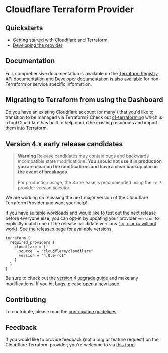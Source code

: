# Cloudflare Terraform Provider

## Quickstarts

- [Getting started with Cloudflare and Terraform](https://developers.cloudflare.com/terraform/installing)
- [Developing the provider](contributing/development.md)

## Documentation

Full, comprehensive documentation is available on the [Terraform Registry](https://registry.terraform.io/providers/cloudflare/cloudflare/latest/docs). [API documentation](https://api.cloudflare.com) and [Developer documentation](https://developers.cloudflare.com) is also available
for non-Terraform or service specific information.

## Migrating to Terraform from using the Dashboard

Do you have an existing Cloudflare account (or many!) that you'd like to transition
to be managed via Terraform? Check out [cf-terraforming](https://github.com/cloudflare/cf-terraforming)
which is a tool Cloudflare has built to help dump the existing resources and
import them into Terraform.

## Version 4.x early release candidates

> **Warning** Release candidates may contain bugs and backwards incompatible state modifications. **You should not use it in production you are clear on the ramifications and have a clear backup plan in the event of breakages.**<br><br>For production usage, the 3.x release is recommended using the `~> 3` provider version selector.

We are working on releasing the next major version of the Cloudflare Terraform Provider and want your help! 

If you have suitable workloads and would like to test out the next release before everyone else, you can opt-in by updating your provider `version` to explicitly match one of the release candidate versions ([`~>`, `>` or `>=` will not work](https://developer.hashicorp.com/terraform/language/expressions/version-constraints#version-constraint-behavior)). See the [releases](https://github.com/cloudflare/terraform-provider-cloudflare/releases) page for available versions.

```hcl
terraform {
  required_providers {
    cloudflare = {
      source  = "cloudflare/cloudflare"
      version = "4.0.0-rc1"
    }
  }
}
```

Be sure to check out the [version 4 upgrade guide](https://registry.terraform.io/providers/cloudflare/cloudflare/latest/docs/guides/version-4-upgrade) and make any modifications. If you hit bugs, please [open a new issue](https://github.com/cloudflare/terraform-provider-cloudflare/issues/new/choose).

## Contributing

To contribute, please read the [contribution guidelines](contributing/README.md).

## Feedback

If you would like to provide feedback (not a bug or feature request) on the Cloudflare Terraform provider, you're welcome to via [this form](https://forms.gle/6ofUoRY2QmPMSqoR6).
